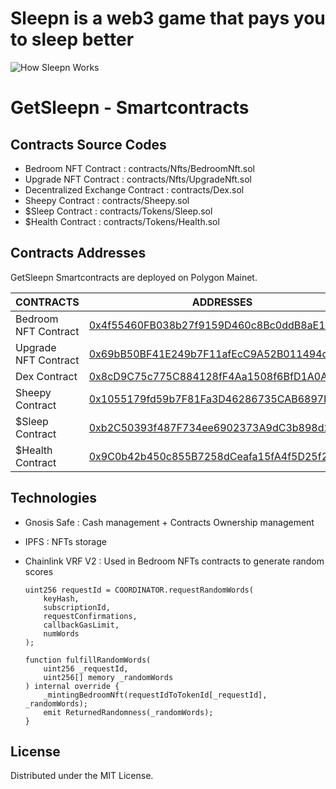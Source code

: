 # Sleepn is a web3 game that pays you to sleep better
![How Sleepn Works](https://user-images.githubusercontent.com/3343429/169715829-8df70002-36ad-4794-9161-a4874e59ceda.png)

# GetSleepn - Smartcontracts
## Contracts Source Codes
- Bedroom NFT Contract : contracts/Nfts/BedroomNft.sol  
- Upgrade NFT Contract : contracts/Nfts/UpgradeNft.sol 
- Decentralized Exchange Contract : contracts/Dex.sol
- Sheepy Contract : contracts/Sheepy.sol
- $Sleep Contract : contracts/Tokens/Sleep.sol
- $Health Contract : contracts/Tokens/Health.sol


## Contracts Addresses
GetSleepn Smartcontracts are deployed on Polygon Mainet.

| CONTRACTS | ADDRESSES |
| ------ | ------ |
| Bedroom NFT Contract | [0x4f55460FB038b27f9159D460c8Bc0ddB8aE1a760](https://polygonscan.com/address/0x4f55460FB038b27f9159D460c8Bc0ddB8aE1a760) 
| Upgrade NFT Contract | [0x69bB50BF41E249b7F11afEcC9A52B011494cFEA5](https://polygonscan.com/address/0x69bB50BF41E249b7F11afEcC9A52B011494cFEA5)
| Dex Contract | [0x8cD9C75c775C884128fF4Aa1508f6BfD1A0A1aAe](https://polygonscan.com/address/0x8cD9C75c775C884128fF4Aa1508f6BfD1A0A1aAe)
| Sheepy Contract | [0x1055179fd59b7F81Fa3D46286735CAB6897bF304](https://polygonscan.com/address/0x1055179fd59b7F81Fa3D46286735CAB6897bF304)
| $Sleep Contract | [0xb2C50393f487F734ee6902373A9dC3b898d2F243](https://polygonscan.com/address/0xb2C50393f487F734ee6902373A9dC3b898d2F243)
| $Health Contract | [0x9C0b42b450c855B7258dCeafa15fA4f5D25f21e6](https://polygonscan.com/address/0x9C0b42b450c855B7258dCeafa15fA4f5D25f21e6)

## Technologies
- Gnosis Safe : Cash management + Contracts Ownership management 

- IPFS : NFTs storage <br>

- Chainlink VRF V2 : Used in Bedroom NFTs contracts to generate random scores
    ```solidity
    uint256 requestId = COORDINATOR.requestRandomWords(
        keyHash,
        subscriptionId,
        requestConfirmations,
        callbackGasLimit,
        numWords
    );

    function fulfillRandomWords(
        uint256 _requestId,
        uint256[] memory _randomWords
    ) internal override {
        _mintingBedroomNft(requestIdToTokenId[_requestId], _randomWords);
        emit ReturnedRandomness(_randomWords);
    }
    ```

## License
Distributed under the MIT License.


